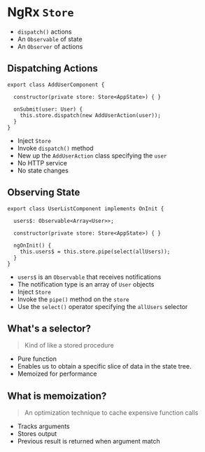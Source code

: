 # NgRx `Store`

* `dispatch()` actions
* An `Observable` of state
* An `Observer` of actions

## Dispatching Actions

```
export class AddUserComponent {

  constructor(private store: Store<AppState>) { }

  onSubmit(user: User) {
    this.store.dispatch(new AddUserAction(user));
  }
}
```

* Inject `Store`
* Invoke `dispatch()` method
* New up the `AddUserAction` class specifying the `user`
* No HTTP service
* No state changes

## Observing State

```
export class UserListComponent implements OnInit {

  users$: Observable<Array<User>>;

  constructor(private store: Store<AppState>) { }

  ngOnInit() {
    this.users$ = this.store.pipe(select(allUsers));
  }
}
```

* `users$` is an `Observable` that receives notifications
* The notification type is an array of `User` objects
* Inject `Store`
* Invoke the `pipe()` method on the `store`
* Use the `select()` operator specifying the `allUsers` selector

## What's a selector?

> Kind of like a stored procedure

* Pure function
* Enables us to obtain a specific slice of data in the state tree.
* Memoized for performance

## What is memoization?

> An optimization technique to cache expensive function calls

* Tracks arguments
* Stores output
* Previous result is returned when argument match
